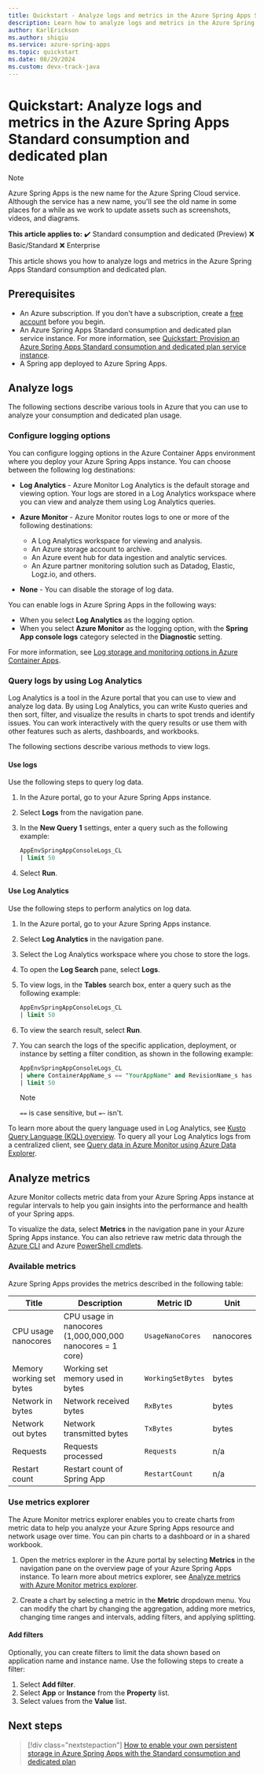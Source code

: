```yaml
---
title: Quickstart - Analyze logs and metrics in the Azure Spring Apps Standard consumption and dedicated plan
description: Learn how to analyze logs and metrics in the Azure Spring Apps Standard consumption and dedicated plan.
author: KarlErickson
ms.author: shiqiu
ms.service: azure-spring-apps
ms.topic: quickstart
ms.date: 08/29/2024
ms.custom: devx-track-java
---
```


# Quickstart: Analyze logs and metrics in the Azure Spring Apps Standard consumption and dedicated plan

> [!NOTE]
> Azure Spring Apps is the new name for the Azure Spring Cloud service. Although the service has a new name, you'll see the old name in some places for a while as we work to update assets such as screenshots, videos, and diagrams.

**This article applies to:** ✔️ Standard consumption and dedicated (Preview) ❌ Basic/Standard ❌ Enterprise

This article shows you how to analyze logs and metrics in the Azure Spring Apps Standard consumption and dedicated plan.

## Prerequisites

- An Azure subscription. If you don't have a subscription, create a [free account](https://azure.microsoft.com/free/) before you begin.
- An Azure Spring Apps Standard consumption and dedicated plan service instance. For more information, see [Quickstart: Provision an Azure Spring Apps Standard consumption and dedicated plan service instance](quickstart-provision-standard-consumption-service-instance.md).
- A Spring app deployed to Azure Spring Apps.

## Analyze logs

The following sections describe various tools in Azure that you can use to analyze your consumption and dedicated plan usage.

### Configure logging options

You can configure logging options in the Azure Container Apps environment where you deploy your Azure Spring Apps instance. You can choose between the following log destinations:

- **Log Analytics** - Azure Monitor Log Analytics is the default storage and viewing option. Your logs are stored in a Log Analytics workspace where you can view and analyze them using Log Analytics queries.

- **Azure Monitor** - Azure Monitor routes logs to one or more of the following destinations:

  - A Log Analytics workspace for viewing and analysis.
  - An Azure storage account to archive.
  - An Azure event hub for data ingestion and analytic services.
  - An Azure partner monitoring solution such as Datadog, Elastic, Logz.io, and others.

- **None** - You can disable the storage of log data.

You can enable logs in Azure Spring Apps in the following ways:

- When you select **Log Analytics** as the logging option.
- When you select **Azure Monitor** as the logging option, with the **Spring App console logs** category selected in the **Diagnostic** setting.

For more information, see [Log storage and monitoring options in Azure Container Apps](../../container-apps/log-options.md).

### Query logs by using Log Analytics

Log Analytics is a tool in the Azure portal that you can use to view and analyze log data. By using Log Analytics, you can write Kusto queries and then sort, filter, and visualize the results in charts to spot trends and identify issues. You can work interactively with the query results or use them with other features such as alerts, dashboards, and workbooks.

The following sections describe various methods to view logs.

#### Use logs

Use the following steps to query log data.

1. In the Azure portal, go to your Azure Spring Apps instance.
1. Select **Logs** from the navigation pane.
1. In the **New Query 1** settings, enter a query such as the following example:

   ```sql
   AppEnvSpringAppConsoleLogs_CL
   | limit 50
   ```

1. Select **Run**.

#### Use Log Analytics

Use the following steps to perform analytics on log data.

1. In the Azure portal, go to your Azure Spring Apps instance.
1. Select **Log Analytics** in the navigation pane.
1. Select the Log Analytics workspace where you chose to store the logs.
1. To open the **Log Search** pane, select **Logs**.
1. To view logs, in the **Tables** search box, enter a query such as the following example:

   ```sql
   AppEnvSpringAppConsoleLogs_CL
   | limit 50
   ```

1. To view the search result, select **Run**.
1. You can search the logs of the specific application, deployment, or instance by setting a filter condition, as shown in the following example:

   ```sql
   AppEnvSpringAppConsoleLogs_CL
   | where ContainerAppName_s == "YourAppName" and RevisionName_s has "YourDeploymentName" and ContainerGroupName_s == "YourInstanceName"
   | limit 50
   ```

   > [!NOTE]
   > `==` is case sensitive, but `=~` isn't.

To learn more about the query language used in Log Analytics, see [Kusto Query Language (KQL) overview](/azure/data-explorer/kusto/query/). To query all your Log Analytics logs from a centralized client, see [Query data in Azure Monitor using Azure Data Explorer](/azure/data-explorer/query-monitor-data).

## Analyze metrics

Azure Monitor collects metric data from your Azure Spring Apps instance at regular intervals to help you gain insights into the performance and health of your Spring apps.

To visualize the data, select **Metrics** in the navigation pane in your Azure Spring Apps instance. You can also retrieve raw metric data through the [Azure CLI](/cli/azure/monitor/metrics) and Azure [PowerShell cmdlets](/powershell/module/az.monitor/get-azmetric).

### Available metrics

Azure Spring Apps provides the metrics described in the following table:

| Title                    | Description                                               | Metric ID         | Unit      |
|--------------------------|-----------------------------------------------------------|-------------------|-----------|
| CPU usage nanocores      | CPU usage in nanocores (1,000,000,000 nanocores = 1 core) | `UsageNanoCores`  | nanocores |
| Memory working set bytes | Working set memory used in bytes                          | `WorkingSetBytes` | bytes     |
| Network in bytes         | Network received bytes                                    | `RxBytes`         | bytes     |
| Network out bytes        | Network transmitted bytes                                 | `TxBytes`         | bytes     |
| Requests                 | Requests processed                                        | `Requests`        | n/a       |
| Restart count            | Restart count of Spring App                               | `RestartCount`    | n/a       |

### Use metrics explorer

The Azure Monitor metrics explorer enables you to create charts from metric data to help you analyze your Azure Spring Apps resource and network usage over time. You can pin charts to a dashboard or in a shared workbook.

1. Open the metrics explorer in the Azure portal by selecting **Metrics** in the navigation pane on the overview page of your Azure Spring Apps instance. To learn more about metrics explorer, see [Analyze metrics with Azure Monitor metrics explorer](/azure/azure-monitor/essentials/analyze-metrics).

1. Create a chart by selecting a metric in the **Metric** dropdown menu. You can modify the chart by changing the aggregation, adding more metrics, changing time ranges and intervals, adding filters, and applying splitting.

#### Add filters

Optionally, you can create filters to limit the data shown based on application name and instance name. Use the following steps to create a filter:

1. Select **Add filter**.
1. Select **App** or **Instance** from the **Property** list.
1. Select values from the **Value** list.

## Next steps

> [!div class="nextstepaction"]
> [How to enable your own persistent storage in Azure Spring Apps with the Standard consumption and dedicated plan](./how-to-custom-persistent-storage-with-standard-consumption.md)
